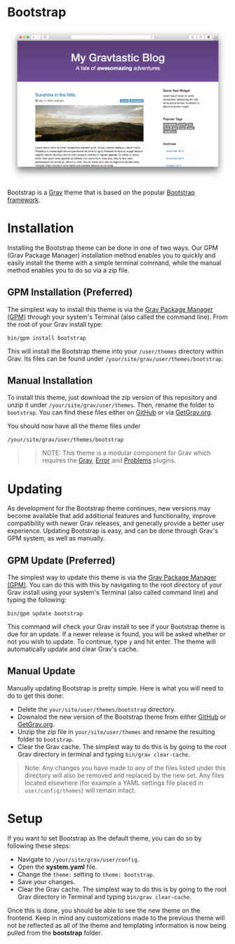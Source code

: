 # Bootstrap

![Bootstrap](assets/readme_1.png)

Bootstrap is a [Grav](http://github.com/getgrav/grav) theme that is based on the popular [Bootstrap framework](http://getbootstrap.com/).

# Installation

Installing the Bootstrap theme can be done in one of two ways. Our GPM (Grav Package Manager) installation method enables you to quickly and easily install the theme with a simple terminal command, while the manual method enables you to do so via a zip file. 

## GPM Installation (Preferred)

The simplest way to install this theme is via the [Grav Package Manager (GPM)](http://learn.getgrav.org/advanced/grav-gpm) through your system's Terminal (also called the command line).  From the root of your Grav install type:

    bin/gpm install bootstrap

This will install the Bootstrap theme into your `/user/themes` directory within Grav. Its files can be found under `/your/site/grav/user/themes/bootstrap`.

## Manual Installation

To install this theme, just download the zip version of this repository and unzip it under `/your/site/grav/user/themes`. Then, rename the folder to `bootstrap`. You can find these files either on [GitHub](https://github.com/getgrav/grav-theme-bootstrap) or via [GetGrav.org](http://getgrav.org/downloads/themes).

You should now have all the theme files under

    /your/site/grav/user/themes/bootstrap

>> NOTE: This theme is a modular component for Grav which requires the [Grav](http://github.com/getgrav/grav), [Error](https://github.com/getgrav/grav-theme-error) and [Problems](https://github.com/getgrav/grav-plugin-problems) plugins.

# Updating

As development for the Bootstrap theme continues, new versions may become available that add additional features and functionality, improve compatibility with newer Grav releases, and generally provide a better user experience. Updating Bootstrap is easy, and can be done through Grav's GPM system, as well as manually.

## GPM Update (Preferred)

The simplest way to update this theme is via the [Grav Package Manager (GPM)](http://learn.getgrav.org/advanced/grav-gpm). You can do this with this by navigating to the root directory of your Grav install using your system's Terminal (also called command line) and typing the following:

    bin/gpm update bootstrap

This command will check your Grav install to see if your Bootstrap theme is due for an update. If a newer release is found, you will be asked whether or not you wish to update. To continue, type `y` and hit enter. The theme will automatically update and clear Grav's cache.

## Manual Update

Manually updating Bootstrap is pretty simple. Here is what you will need to do to get this done:

* Delete the `your/site/user/themes/bootstrap` directory.
* Downalod the new version of the Bootstrap theme from either [GitHub](https://github.com/getgrav/grav-plugin-bootstrap) or [GetGrav.org](http://getgrav.org/downloads/themes#extras).
* Unzip the zip file in `your/site/user/themes` and rename the resulting folder to `bootstrap`.
* Clear the Grav cache. The simplest way to do this is by going to the root Grav directory in terminal and typing `bin/grav clear-cache`.

> Note: Any changes you have made to any of the files listed under this directory will also be removed and replaced by the new set. Any files located elsewhere (for example a YAML settings file placed in `user/config/themes`) will remain intact.

# Setup

If you want to set Bootstrap as the default theme, you can do so by following these steps:

* Navigate to `/your/site/grav/user/config`.
* Open the **system.yaml** file.
* Change the `theme:` setting to `theme: bootstrap`.
* Save your changes.
* Clear the Grav cache. The simplest way to do this is by going to the root Grav directory in Terminal and typing `bin/grav clear-cache`.

Once this is done, you should be able to see the new theme on the frontend. Keep in mind any customizations made to the previous theme will not be reflected as all of the theme and templating information is now being pulled from the **bootstrap** folder.
